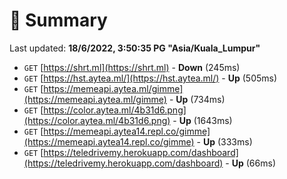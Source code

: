 # 📖 Summary
Last updated: **18/6/2022, 3:50:35 PG "Asia/Kuala_Lumpur"**

- `GET` [https://shrt.ml](https://shrt.ml) - **Down** (245ms)
- `GET` [https://hst.aytea.ml/](https://hst.aytea.ml/) - **Up** (505ms)
- `GET` [https://memeapi.aytea.ml/gimme](https://memeapi.aytea.ml/gimme) - **Up** (734ms)
- `GET` [https://color.aytea.ml/4b31d6.png](https://color.aytea.ml/4b31d6.png) - **Up** (1643ms)
- `GET` [https://memeapi.aytea14.repl.co/gimme](https://memeapi.aytea14.repl.co/gimme) - **Up** (333ms)
- `GET` [https://teledrivemy.herokuapp.com/dashboard](https://teledrivemy.herokuapp.com/dashboard) - **Up** (66ms)
